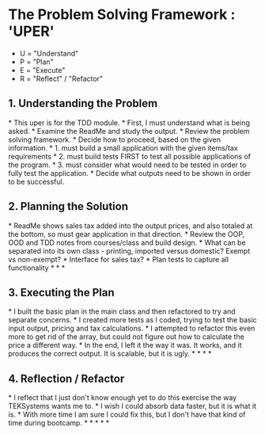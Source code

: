 <h1>The Problem Solving Framework : 'UPER'</h1>

* U = "Understand"
* P = "Plan"
* E = "Execute"
* R = "Reflect" / "Refactor"

<h2>1. Understanding the Problem</h2>
* This uper is for the TDD module.
* First, I must understand what is being asked.
* Examine the ReadMe and study the output.
* Review the problem solving framework.
* Decide how to proceed, based on the given information.
*	1. must build a small application with the given items/tax requirements
*	2. must build tests FIRST to test all possible applications of the program.
*	3. must consider what would need to be tested in order to fully test the application.
* Decide what outputs need to be shown in order to be successful.
<h2>
    2. Planning the Solution
</h2>
* ReadMe shows sales tax added into the output prices, and also totaled at the bottom, so must gear application in that direction.
* Review the OOP, OOD and TDD notes from courses/class and build design.
* What can be separated into its own class - printing, imported versus domestic? Exempt vs non-exempt?
* Interface for sales tax?
* Plan tests to capture all functionality
* 
*
*
<h2>
    3. Executing the Plan
</h2>
* I built the basic plan in the main class and then refactored to try and separate concerns.
* I created more tests as I coded, trying to test the basic input output, pricing and tax calculations.
* I attempted to refactor this even more to get rid of the array, but could not figure out how to calculate the price a different way.
* In the end, I left it the way it was. It works, and it produces the correct output. It is scalable, but it is ugly.
*
*
*
*
<h2>
    4. Reflection / Refactor
</h2>
* I reflect that I just don't know enough yet to do this exercise the way TEKSystems wants me to. 
* I wish I could absorb data faster, but it is what it is.
* With more time I am sure I could fix this, but I don't have that kind of time during bootcamp.
*
*
*
*
*